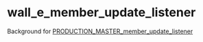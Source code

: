 # wall_e_member_update_listener

Background for [PRODUCTION_MASTER_member_update_listener](https://github.com/CSSS/wall_e/wiki/Wall_E-Features-and-Functionalities#actives)
